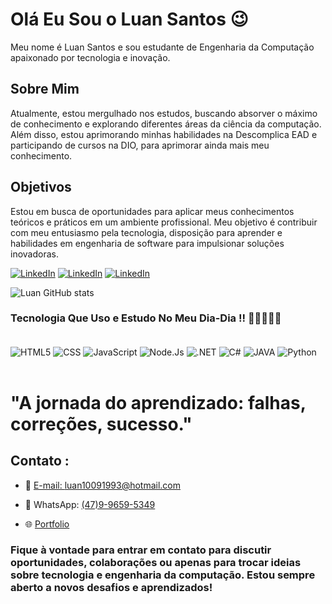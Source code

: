 

# Olá Eu Sou o Luan Santos 😉

Meu nome é Luan Santos e sou estudante de Engenharia da Computação apaixonado por tecnologia e inovação.

## Sobre Mim
Atualmente, estou mergulhado nos estudos, buscando absorver o máximo de conhecimento e explorando diferentes áreas da ciência da computação. Além disso, estou aprimorando minhas habilidades na Descomplica EAD e participando de cursos na DIO, para aprimorar ainda mais meu conhecimento.

## Objetivos
Estou em busca de oportunidades para aplicar meus conhecimentos teóricos e práticos em um ambiente profissional. Meu objetivo é contribuir com meu entusiasmo pela tecnologia, disposição para aprender e habilidades em engenharia de software para impulsionar soluções inovadoras.



[![LinkedIn](https://img.shields.io/badge/LinkedIn-0077B5?style=for-the-badge&logo=linkedin&logoColor=white)](https://linkedin.com/in/luan-santos-361480257)
[![LinkedIn](https://img.shields.io/badge/GitHub-100000?style=for-the-badge&logo=github&logoColor=white)](https://github.com/LuaSant93)
[![LinkedIn](https://img.shields.io/badge/Instagram-E4405F?style=for-the-badge&logo=instagram&logoColor=white)](https://www.instagram.com/luan_sant/)

![Luan GitHub stats](https://github-readme-stats.vercel.app/api?username=LuaSant93&show_icons=true&theme=merko)

### Tecnologia Que Uso e Estudo No Meu Dia-Dia !! 👨🏻‍🎓✍🏻

<div style="display: inline_block"><br/>
<img align="center" alt="HTML5" src="https://img.shields.io/badge/HTML5-E34F26?style=for-the-badge&logo=html5&logoColor=white" />
<img align="center" alt="CSS" src="https://img.shields.io/badge/CSS3-1572B6?style=for-the-badge&logo=css3&logoColor=white" />
<img align="center" alt="JavaScript" src="https://img.shields.io/badge/JavaScript-F7DF1E?style=for-the-badge&logo=javascript&logoColor=black" />
<img align="center" alt="Node.Js" src="https://img.shields.io/badge/Node.js-43853D?style=for-the-badge&logo=node.js&logoColor=white" />
<img align="center" alt=".NET" src="https://img.shields.io/badge/.NET-5C2D91?style=for-the-badge&logo=.net&logoColor=white" />
<img align="center" alt="C#" src="https://img.shields.io/badge/C%23-239120?style=for-the-badge&logo=c-sharp&logoColor=white" />
<img align="center" alt="JAVA" src="https://img.shields.io/badge/Java-ED8B00?style=for-the-badge&logo=openjdk&logoColor=white" />
<img align="center" alt="Python" src="https://img.shields.io/badge/Python-14354C?style=for-the-badge&logo=python&logoColor=white" />
</div><br/>


# "A jornada do aprendizado: falhas, correções, sucesso."

## Contato :

- 📧 [E-mail: luan10091993@hotmail.com](mailto:luan10091993@hotmail.com)

- 📱 WhatsApp: [(47)9-9659-5349](https://wa.me/5547996595349)

- 🌐 [Portfolio](https://luasant93.github.io/portfolio-luan-santos/)

### Fique à vontade para entrar em contato para discutir oportunidades, colaborações ou apenas para trocar ideias sobre tecnologia e engenharia da computação. Estou sempre aberto a novos desafios e aprendizados!
